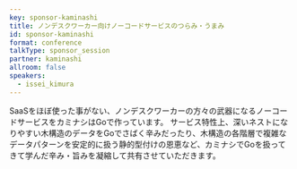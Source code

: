 ```yaml
---
key: sponsor-kaminashi
title: ノンデスクワーカー向けノーコードサービスのつらみ・うまみ
id: sponsor-kaminashi
format: conference
talkType: sponsor_session
partner: kaminashi
allroom: false
speakers:
  - issei_kimura
---
```

SaaSをほぼ使った事がない、ノンデスクワーカーの方々の武器になるノーコードサービスをカミナシはGoで作っています。
サービス特性上、深いネストになりやすい木構造のデータをGoでさばく辛みだったり、木構造の各階層で複雑なデータパターンを安定的に扱う静的型付けの恩恵など、カミナシでGoを扱ってきて学んだ辛み・旨みを凝縮して共有させていただきます。